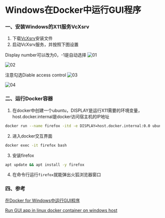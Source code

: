 ﻿# Windows在Docker中运行GUI程序

### 一、安装Windows的X11服务VcXsrv

1. 下载[VcXsrv](https://sourceforge.net/projects/vcxsrv/)安装文件
2. 启动VcXsrv服务，并按照下图设置

Display number可以改为0，-1是自动选择
![01](https://gitlab.com/iknowledge/BlogImage/-/raw/main/VcXsrv/vcxsrv01.png)

![02](https://gitlab.com/iknowledge/BlogImage/-/raw/main/VcXsrv/vcxsrv02.png)

注意勾选Diable access control
![03](https://gitlab.com/iknowledge/BlogImage/-/raw/main/VcXsrv/vcxsrv03.png)

![04](https://gitlab.com/iknowledge/BlogImage/-/raw/main/VcXsrv/vcxsrv04.png)

### 二、运行Docker容器

1. 在docker中创建一个ubuntu，DISPLAY是运行X11需要的环境变量，host.docker.internal是docker访问宿主机的IP地址
```bash
docker run --name firefox -itd -e DISPLAY=host.docker.internal:0.0 ubuntu:bionic
```
2. 进入docker交互界面
```bash
docker exec -it firefox bash
```
3. 安装firefox
```bash
apt update && apt install -y firefox
```
4. 在命令行运行`firefox`就能弹出火狐浏览器窗口

### 四、参考
[在Docker for Windows中运行GUI程序](https://www.cnblogs.com/larva-zhh/p/10531824.html)

[Run GUI app in linux docker container on windows host](https://dev.to/darksmile92/run-gui-app-in-linux-docker-container-on-windows-host-4kde)
